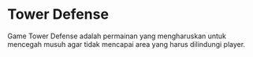 # Tower Defense

Game Tower Defense adalah permainan yang mengharuskan untuk mencegah musuh agar tidak mencapai area yang harus dilindungi player.
